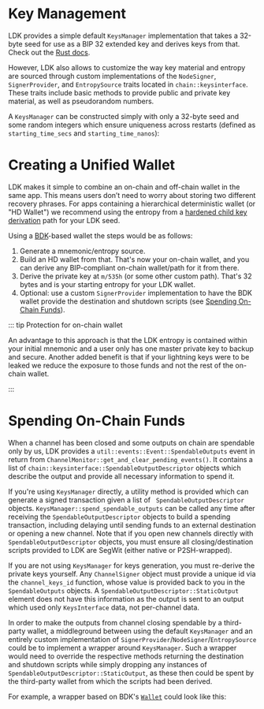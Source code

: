 # Key Management

LDK provides a simple default `KeysManager` implementation that takes a 32-byte seed for use as a BIP 32 extended key and derives keys from that. Check out the [Rust docs](https://docs.rs/lightning/*/lightning/chain/keysinterface/struct.KeysManager.html).

However, LDK also allows to customize the way key material and entropy are sourced through custom implementations of the `NodeSigner`, `SignerProvider`, and `EntropySource` traits located in `chain::keysinterface`. These traits include basic methods to provide public and private key material, as well as pseudorandom numbers.

A `KeysManager` can be constructed simply with only a 32-byte seed and some random integers which ensure uniqueness across restarts (defined as `starting_time_secs` and `starting_time_nanos`):

<CodeSwitcher :languages="{rust:'Rust', java:'Java', kotlin:'Kotlin', swift:'Swift'}">
  <template v-slot:rust>

```rust
// Fill in random_32_bytes with secure random data, or, on restart, reload the seed from disk.
let mut random_32_bytes = [0; 32];
let start_time = SystemTime::now().duration_since(SystemTime::UNIX_EPOCH).unwrap();
let keys_interface_impl = lightning::chain::keysinterface::KeysManager::new(&random_32_bytes, start_time.as_secs(), start_time.subsec_nanos());
```

  </template>

  <template v-slot:java>

```java
// Fill in key_seed with secure random data, or, on restart, reload the seed from disk.
byte[] key_seed = new byte[32];
KeysManager keys_manager = KeysManager.of(key_seed,
    System.currentTimeMillis() / 1000,
    (int) (System.currentTimeMillis() * 1000)
);
```

  </template>

  <template v-slot:kotlin>

```kotlin
// Fill in key_seed with secure random data, or, on restart, reload the seed from disk.
val key_seed = ByteArray(32)
val keys_manager = KeysManager.of(
    key_seed,
    System.currentTimeMillis() / 1000, (System.currentTimeMillis() * 1000).toInt()
)
```

  </template>

  <template v-slot:swift>

```swift
// Fill in seed with secure random data, or, on restart, reload the seed from disk.
let seed = [UInt8](repeating: 0, count: 32)
let timestampSeconds = UInt64(NSDate().timeIntervalSince1970)
let timestampNanos = UInt32(truncating: NSNumber(value: timestampSeconds * 1000 * 1000))
self.myKeysManager = KeysManager(
	seed: seed, 
	startingTimeSecs: timestampSeconds, 
	startingTimeNanos: timestampNanos
)
```

  </template>

</CodeSwitcher>

# Creating a Unified Wallet

LDK makes it simple to combine an on-chain and off-chain wallet in the same app. This means users don’t need to worry about storing two different recovery phrases. For apps containing a hierarchical deterministic wallet (or "HD Wallet") we recommend using the entropy from a [hardened child key derivation](https://github.com/bitcoinbook/bitcoinbook/blob/develop/ch05.asciidoc#hardened-child-key-derivation) path for your LDK seed.

Using a [BDK](https://bitcoindevkit.org/)-based wallet the steps would be as follows:

1.  Generate a mnemonic/entropy source.
2.  Build an HD wallet from that. That's now your on-chain wallet, and you can derive any BIP-compliant on-chain wallet/path for it from there.
3.  Derive the private key at `m/535h` (or some other custom path). That's 32 bytes and is your starting entropy for your LDK wallet.
4.  Optional: use a custom `SignerProvider` implementation to have the BDK wallet provide the destination and shutdown scripts (see [Spending On-Chain Funds](#spending-on-chain-funds)).

<CodeSwitcher :languages="{rust:'Rust', java:'Java', kotlin:'Kotlin', swift:'Swift'}">
  <template v-slot:rust>

```rust
// Use BDK to create and build the HD wallet
let mnemonic = Mnemonic::parse_in_normalized(
        Language::English,
        "sock lyrics village put galaxy famous pass act ship second diagram pull"
    ).unwrap();
let seed: [u8; 64] = mnemonic.to_seed_normalized("");
// Other supported networks include mainnet (Bitcoin), Regtest, Signet
let master_xprv = ExtendedPrivKey::new_master(Network::Testnet, &seed).unwrap();
let secp = Secp256k1::new();
let xprv: ExtendedPrivKey = master_xprv.ckd_priv(&secp, ChildNumber::Hardened { index: 535 }).unwrap();
let ldk_seed: [u8; 32] = xprv.private_key.secret_bytes();

// Seed the LDK KeysManager with the private key at m/535h
let cur = SystemTime::now().duration_since(SystemTime::UNIX_EPOCH).unwrap();
let keys_manager = KeysManager::new(&ldk_seed, cur.as_secs(), cur.subsec_nanos());
```

 </template>

 <template v-slot:java>

```java
// Use BDK to create and build the HD wallet
Mnemonic mnemonic = Mnemonic.Companion.fromString("sock lyrics " +
                "village put galaxy " +
                "famous pass act ship second diagram pull");

// Other supported networks include mainnet (Bitcoin), Regtest, Signet
DescriptorSecretKey bip32RootKey = new DescriptorSecretKey(Network.TESTNET, mnemonic, null);

DerivationPath ldkDerivationPath = new DerivationPath("m/535h");
DescriptorSecretKey ldkChild = bip32RootKey.derive(ldkDerivationPath);

ByteArrayOutputStream bos = new ByteArrayOutputStream();
ObjectOutputStream oos = new ObjectOutputStream(bos);
oos.writeObject(ldkChild.secretBytes());
byte[] entropy = bos.toByteArray();

// Seed the LDK KeysManager with the private key at m/535h
var startupTime = System.currentTimeMillis();
KeysManager keysManager = KeysManager.of(
        entropy,
        startupTime / 1000,
        (int) (startupTime * 1000)
);
```

 </template>

 <template v-slot:kotlin>

```kotlin
// Use BDK to create and build the HD wallet
val mnemonic = Mnemonic.fromString("sock lyrics village put galaxy famous pass act ship second diagram pull")
val bip32RootKey = DescriptorSecretKey(network = Network.TESTNET, mnemonic = mnemonic, password = null)
val ldkDerivationPath = DerivationPath("m/535h")
val ldkChild: DescriptorSecretKey = bip32RootKey.derive(ldkDerivationPath)

@OptIn(kotlin.ExperimentalUnsignedTypes::class)
val entropy: ByteArray = ldkChild.secretBytes().toUByteArray().toByteArray()

// Seed the LDK KeysManager with the private key at m/535h
val keysManager = KeysManager.of(
    entropy,
    System.currentTimeMillis() / 1000,
    (System.currentTimeMillis() * 1000).toInt()
);
```

 </template>

 <template v-slot:swift>

```swift
// Use BDK to create and build the HD wallet
let mnemonic = try Mnemonic.fromString(mnemonic: "sock lyrics village put galaxy famous pass act ship second diagram pull")
// Other supported networks include mainnet (Bitcoin), Regtest, Signet
let bip32RootKey = DescriptorSecretKey(network: .testnet, mnemonic: mnemonic, password: nil)
let ldkDerivationPath = try DerivationPath(path: "m/535h")
let ldkChild = try bip32RootKey.derive(path: ldkDerivationPath)
let ldkSeed = ldkChild.secretBytes()

let timestampSeconds = UInt64(NSDate().timeIntervalSince1970)
let timestampNanos = UInt32(truncating: NSNumber(value: timestampSeconds * 1000 * 1000))

// Seed the LDK KeysManager with the private key at m/535h
let keysManager = KeysManager(
	seed: ldkSeed, 
	startingTimeSecs: timestampSeconds, 
	startingTimeNanos: timestampNanos
)
```

 </template>
</CodeSwitcher>

::: tip Protection for on-chain wallet

An advantage to this approach is that the LDK entropy is contained within your initial mnemonic and a user only has one master private key to backup and secure. Another added benefit is that if your lightning keys were to be leaked we reduce the exposure to those funds and not the rest of the on-chain wallet.

:::

# Spending On-Chain Funds

When a channel has been closed and some outputs on chain are spendable only by us, LDK provides a `util::events::Event::SpendableOutputs` event in return from `ChannelMonitor::get_and_clear_pending_events()`. It contains a list of `chain::keysinterface::SpendableOutputDescriptor` objects which describe the output and provide all necessary information to spend it.

If you're using `KeysManager` directly, a utility method is provided which can generate a signed transaction given a list of `
SpendableOutputDescriptor` objects. `KeysManager::spend_spendable_outputs` can be called any time after receiving the `SpendableOutputDescriptor` objects to build a spending transaction, including delaying until sending funds to an external destination or opening a new channel. Note that if you open new channels directly with `SpendableOutputDescriptor` objects, you must ensure all closing/destination scripts provided to LDK are SegWit (either native or P2SH-wrapped).

If you are not using `KeysManager` for keys generation, you must re-derive the private keys yourself. Any `ChannelSigner` object must provide a unique id via the `channel_keys_id` function, whose value is provided back to you in the `SpendableOutputs` objects. A `SpendableOutputDescriptor::StaticOutput` element does not have this information as the output is sent to an output which used only `KeysInterface` data, not per-channel data.

In order to make the outputs from channel closing spendable by a third-party wallet, a middleground between using the default `KeysManager` and an entirely custom implementation of `SignerProvider`/`NodeSigner`/`EntropySource` could be to implement a wrapper around `KeysManager`. Such a wrapper would need to override the respective methods returning the destination and shutdown scripts while simply dropping any instances of `SpendableOutputDescriptor::StaticOutput`, as these then could be spent by the third-party wallet from which the scripts had been derived.

For example, a wrapper based on BDK's [`Wallet`](https://docs.rs/bdk/*/bdk/wallet/struct.Wallet.html) could look like this:

<CodeSwitcher :languages="{rust:'Rust', swift:'Swift'}">
<template v-slot:rust>

```rust
pub struct BDKKeysManager<D>
where
	D: bdk::database::BatchDatabase,
{
	inner: KeysManager,
	wallet: Arc<Mutex<bdk::Wallet<D>>>,
}

impl<D> BDKKeysManager<D>
where
	D: bdk::database::BatchDatabase,
{
	pub fn new(
		seed: &[u8; 32], starting_time_secs: u64, starting_time_nanos: u32, wallet: Arc<Mutex<bdk::Wallet<D>>>,
	) -> Self {
		let inner = KeysManager::new(seed, starting_time_secs, starting_time_nanos);
		Self { inner, wallet }
	}

	// We drop all occurences of `SpendableOutputDescriptor::StaticOutput` (since they will be
	// spendable by the BDK wallet) and forward any other descriptors to
	// `KeysManager::spend_spendable_outputs`.
	//
	// Note you should set `locktime` to the current block height to mitigate fee sniping.
	// See https://bitcoinops.org/en/topics/fee-sniping/ for more information.
	pub fn spend_spendable_outputs<C: Signing>(
		&self, descriptors: &[&SpendableOutputDescriptor], outputs: Vec<TxOut>,
		change_destination_script: Script, feerate_sat_per_1000_weight: u32,
		locktime: Option<PackedLockTime>, secp_ctx: &Secp256k1<C>,
	) -> Result<Transaction, ()> {
		let only_non_static = &descriptors
			.iter()
			.filter(|desc| {
				if let SpendableOutputDescriptor::StaticOutput { .. } = desc {
					false
				} else {
					true
				}
			})
			.copied()
			.collect::<Vec<_>>();
		self.inner.spend_spendable_outputs(
			only_non_static,
			outputs,
			change_destination_script,
			feerate_sat_per_1000_weight,
			locktime,
			secp_ctx,
		)
	}
}

impl<D> SignerProvider for BDKKeysManager<D>
where
	D: bdk::database::BatchDatabase,
{
	type Signer = InMemorySigner;

	// We return the destination and shutdown scripts derived by the BDK wallet.
	fn get_destination_script(&self) -> Result<Script, ()> {
		let address = self.wallet.lock().unwrap()
			.get_address(bdk::wallet::AddressIndex::New)
			.map_err(|e| {
				eprintln!("Failed to retrieve new address from wallet: {:?}", e);
			})?;
		Ok(address.script_pubkey())
	}

	fn get_shutdown_scriptpubkey(&self) -> Result<ShutdownScript, ()> {
		let address = self.wallet.lock().unwrap()
			.get_address(bdk::wallet::AddressIndex::New)
			.map_err(|e| {
				eprintln!("Failed to retrieve new address from wallet: {:?}", e);
			})?;
		match address.payload {
			bitcoin::util::address::Payload::WitnessProgram { version, program } => {
				ShutdownScript::new_witness_program(version, &program).map_err(|e| {
					eprintln!("Invalid shutdown script: {:?}", e);
				})
			}
			_ => panic!("Tried to use a non-witness address. This must not ever happen."),
		}
	}

	// ... and redirect all other trait method implementations to the `inner` `KeysManager`.
	fn generate_channel_keys_id(
		&self, inbound: bool, channel_value_satoshis: u64, user_channel_id: u128,
	) -> [u8; 32] {
		self.inner.generate_channel_keys_id(inbound, channel_value_satoshis, user_channel_id)
	}

	fn derive_channel_signer(
		&self, channel_value_satoshis: u64, channel_keys_id: [u8; 32],
	) -> Self::Signer {
		self.inner.derive_channel_signer(channel_value_satoshis, channel_keys_id)
	}

	fn read_chan_signer(&self, reader: &[u8]) -> Result<Self::Signer, DecodeError> {
		self.inner.read_chan_signer(reader)
	}
}

impl<D> NodeSigner for BDKKeysManager<D>
where
	D: bdk::database::BatchDatabase,
{
// ... snip
}

impl<D> EntropySource for BDKKeysManager<D>
where
	D: bdk::database::BatchDatabase,
{
// ... snip
}

```

  </template>

  <template v-slot:swift>

```swift
class MyKeysManager {
    let inner: KeysManager
    let wallet: BitcoinDevKit.Wallet
    let signerProvider: MySignerProvider
    
    init(seed: [UInt8], startingTimeSecs: UInt64, startingTimeNanos: UInt32, wallet: BitcoinDevKit.Wallet) {
        self.inner = KeysManager(seed: seed, startingTimeSecs: startingTimeSecs, startingTimeNanos: startingTimeNanos)
        self.wallet = wallet
        signerProvider = MySignerProvider()
        signerProvider.myKeysManager = self
    }

    // We drop all occurences of `SpendableOutputDescriptor::StaticOutput` (since they will be
    // spendable by the BDK wallet) and forward any other descriptors to
    // `KeysManager::spend_spendable_outputs`.
    //
    // Note you should set `locktime` to the current block height to mitigate fee sniping.
    // See https://bitcoinops.org/en/topics/fee-sniping/ for more information.
    func spendSpendableOutputs(descriptors: [SpendableOutputDescriptor], outputs: [Bindings.TxOut],
                               changeDestinationScript: [UInt8], feerateSatPer1000Weight: UInt32,
                               locktime: UInt32?) -> Result_TransactionNoneZ {
        let onlyNonStatic: [SpendableOutputDescriptor] = descriptors.filter { desc in
            if desc.getValueType() == .StaticOutput {
                return false
            }
            return true
        }
        let res = self.inner.spendSpendableOutputs(
            descriptors: onlyNonStatic,
            outputs: outputs,
            changeDestinationScript: changeDestinationScript,
            feerateSatPer1000Weight: feerateSatPer1000Weight,
            locktime: locktime
        )
        return res
    }
}

class MySignerProvider: SignerProvider {
    weak var myKeysManager: MyKeysManager?
    
    // We return the destination and shutdown scripts derived by the BDK wallet.
    override func getDestinationScript() -> Bindings.Result_ScriptNoneZ {
        do {
            let address = try myKeysManager!.wallet.getAddress(addressIndex: .new)
            return Bindings.Result_ScriptNoneZ.initWithOk(o: address.address.scriptPubkey().toBytes())
        } catch {
            return .initWithErr()
        }
    }
    
    override func getShutdownScriptpubkey() -> Bindings.Result_ShutdownScriptNoneZ {
        do {
            let address = try myKeysManager!.wallet.getAddress(addressIndex: .new).address
            let payload = address.payload()
            if case let .witnessProgram(`version`, `program`) = payload {
                let ver: UInt8
                switch version {
                case .v0:
                    ver = 0
                case .v1:
                    ver = 1
                case .v2:
                    ver = 2
                case .v3:
                    ver = 3
                case .v4:
                    ver = 4
                case .v5:
                    ver = 5
                case .v6:
                    ver = 6
                case .v7:
                    ver = 7
                case .v8:
                    ver = 8
                case .v9:
                    ver = 9
                case .v10:
                    ver = 10
                case .v11:
                    ver = 11
                case .v12:
                    ver = 12
                case .v13:
                    ver = 13
                case .v14:
                    ver = 14
                case .v15:
                    ver = 15
                case .v16:
                    ver = 16
                }
                let res = ShutdownScript.newWitnessProgram(version: ver, program: program)
                if res.isOk() {
                    return Bindings.Result_ShutdownScriptNoneZ.initWithOk(o: res.getValue()!)
                }
            }
            return .initWithErr()
        } catch {
            return .initWithErr()
        }
    }
    
    // ... and redirect all other trait method implementations to the `inner` `KeysManager`.
    override func deriveChannelSigner(channelValueSatoshis: UInt64, channelKeysId: [UInt8]) -> Bindings.WriteableEcdsaChannelSigner {
        return myKeysManager!.inner.asSignerProvider().deriveChannelSigner(
            channelValueSatoshis: channelValueSatoshis,
            channelKeysId: channelKeysId
        )
    }
    
    override func generateChannelKeysId(inbound: Bool, channelValueSatoshis: UInt64, userChannelId: [UInt8]) -> [UInt8] {
        return myKeysManager!.inner.asSignerProvider().generateChannelKeysId(
            inbound: inbound,
            channelValueSatoshis: channelValueSatoshis,
            userChannelId: userChannelId
        )
    }
    
    override func readChanSigner(reader: [UInt8]) -> Bindings.Result_WriteableEcdsaChannelSignerDecodeErrorZ {
        return myKeysManager!.inner.asSignerProvider().readChanSigner(reader: reader)
    }
}
```
  </template>
</CodeSwitcher>
